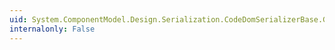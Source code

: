 ```yaml
---
uid: System.ComponentModel.Design.Serialization.CodeDomSerializerBase.GetSerializer(System.ComponentModel.Design.Serialization.IDesignerSerializationManager,System.Type)
internalonly: False
---
```

